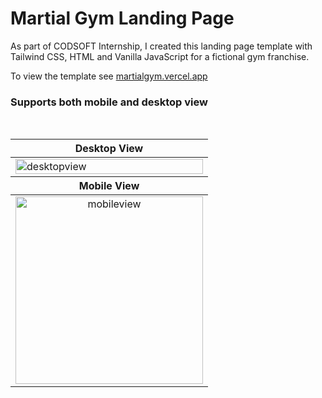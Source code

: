 # Martial Gym Landing Page

As part of CODSOFT Internship, I created this landing page template with Tailwind CSS, HTML and Vanilla JavaScript for a fictional gym franchise.

To view the template see [martialgym.vercel.app](https://martialgym.vercel.app/)

### Supports both mobile and desktop view
<br>
<table  align="center">
    <col width="100%">
    <col width="100%">
    <thead>
    <tr>
        <th>Desktop View</th>
    </tr>
    </thead>
    <tbody>
    <tr>
        <td><img width="100%" src="https://i.ibb.co/648Xgjc/desktopview.png" alt="desktopview" border="0"></td>
    </tr>
    </tbody>
    <thead>
    <tr>
        <th>Mobile View</th>
    </tr>
    </thead>
    <tbody>
    <tr>
        <td align="center"><img height="300" src="https://i.ibb.co/7t8nrWN/mobileview.png" alt="mobileview" border="0"></td>
    </tr>
    </tbody>
</table>
